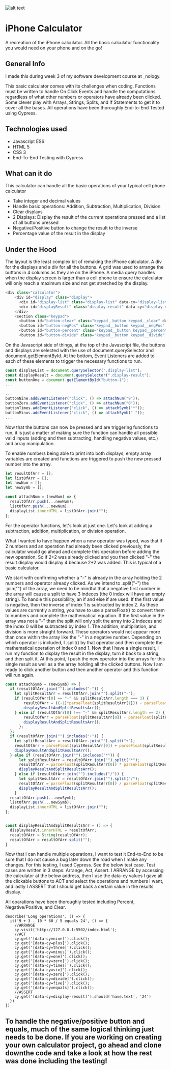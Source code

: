 ![alt text](./assets/images/readme-image.PNG) 
# iPhone Calculator
A recreation of the iPhone calculator. All the basic calculator functionality you would need on your phone and on the go!

## General Info 
I made this during week 3 of my software development course at _nology. 

This basic calculator comes with its challenges when coding. Functions must be written to handle On Click Events and handle the computations regardless of what other numbers or operators have already been clicked. Some clever play with Arrays, Strings, Splits, and If Statements to get it to cover all the bases.
All operations have been thoroughly End-to-End Tested using Cypress.

## Technologies used
* Javascript ES6
* HTML 5
* CSS 3
* End-To-End Testing with Cypress

## What can it do
This calculator can handle all the basic operations of your typical cell phone calculator

* Take integer and decimal values
* Handle basic operations: Addition, Subtraction, Multiplication, Division
* Clear displays
* 2 Displays: Display the result of the current operations pressed and a list of all buttons pressed
* Negative/Positive button to change the result to the inverse
* Percentage value of the result in the display

## Under the Hood
The layout is the least complex bit of remaking the iPhone calculator. A div for the displays and a div for all the buttons. A grid was used to arrange the buttons in 4 columns as they are on the iPhone. A media query handles when the display screen is larger than a cell phone to ensure the calculator will only reach a maximum size and not get stretched by the display.
````javascript
<div class="calculator">
    <div id="display" class="display">
      <div id="display-list" class="display-list" data-cy="display-list"></div>
      <div id="displayResult" class="display-result" data-cy="display-result"></div>
    </div>
    <section class="keypad">
      <button id="button-clear" class="keypad__button keypad__clear" data-cy="clear">AC</button>
      <button id="button-negPos" class="keypad__button keypad__negPos" data-cy="negPos">+/-</button>
      <button id="button-percent" class="keypad__button keypad__percent" data-cy="percent">%</button>
      <button id="button-divide" class="keypad__button keypad__divide" data-cy="divide">/</button>
````
On the Javascript side of things, at the top of the Javascript file, the buttons and displays are selected with the use of document.querySelector and document.getElementById.
At the bottom, Event Listeners are added to each of these elements to trigger the necessary functions to run.

````javascript
const displayList = document.querySelector(".display-list");
const displayResult = document.querySelector(".display-result");
const buttonOne = document.getElementById("button-1");
...

...
buttonNine.addEventListener("click", () => attachNum("9"));
buttonZero.addEventListener("click", () => attachNum("0"));
buttonTimes.addEventListener("click", () => attachSymb("*"));
buttonMinus.addEventListener("click", () => attachSymb("-"));
...
````

Now that the buttons can now be pressed and are triggering functions to run, it is just a matter of making sure the function can handle all possible valid inputs (adding and then subtracting, handling negative values, etc.) and array manipulation.

To enable numbers being able to print into both displays, empty array variables are created and functions are triggered to push the new pressed number into the array.
````javascript
let resultOfArr = [];
let listOfArr = [];
let newNum = [];
let newSymb = [];

const attachNum = (newNum) => {
  resultOfArr.push(...newNum);
  listOfArr.push(...newNum);
  displayList.innerHTML = listOfArr.join("");
};
````

For the operator functions, let's look at just one. Let's look at adding a subtraction, addition, multiplication, or division operation. 

What I wanted to have happen when a new operator was typed, was that if 2 numbers and an operation had already been clicked previously, the calculator would go ahead and complete this operation before adding the new operation. So if 2+2 was already clicked and you then clicked "-" the result display would display 4 because 2+2 was added. This is typical of a basic calculator.

We start with confirming whether a "-" is already in the array holding the 2 numbers and operator already clicked. As we intend to .split("-") the .join("") of the array, we need to be mindful that a negative first number in the array will cause a split to have 3 indeces (the 0 index will have an empty string).
To handle this possiblility, an if and else if are used. If the first value is negative, then the inverse of index 1 is subtracted by index 2. As these values are currently a string, you have to use a parseFloat() to convert them to numbers and complete the mathematical equation. If the first value in the array was not a "-" than the split will only split the array into 2 indeces and the index 0 will be subtracted by index 1.
The addition, multipliation, and division is more straight forward. These operators would not appear more than once within the array like the "-" in a negative number. Depending on which operator is included, I .split() by that operator and then complete the mathematical operation of index 0 and 1.
Now that I have a single result, I run my function to display the result in the display, turn it back to a string, and then split it. At this point, I push the new operator into the arrays for this single result as well as a the array holding all the clicked buttons. 
Now I am ready to click another button and then another operator and this function will run again.

````javascript
const attachSymb = (newSymb) => {
  if (resultOfArr.join("").includes("-")) {
    let splitResultArr = resultOfArr.join("").split("-");
    if (resultOfArr[0] == "-" && splitResultArr.length === 3) {
        resultOfArr = ((-1)*parseFloat(splitResultArr[1])) - parseFloat(splitResultArr[2]);
        displayResultAndSplitResultsArr();
    } else if (resultOfArr[0] !== "-" && splitResultArr.length == 2) {
        resultOfArr = parseFloat(splitResultArr[0]) - parseFloat(splitResultArr[1]);
        displayResultAndSplitResultsArr();
      };
  };
  if (resultOfArr.join("").includes("+")) {
    let splitResultArr = resultOfArr.join("").split("+");
    resultOfArr = parseFloat(splitResultArr[0]) + parseFloat(splitResultArr[1]);
    displayResultAndSplitResultsArr();
  } else if (resultOfArr.join("").includes("*")) {
      let splitResultArr = resultOfArr.join("").split("*");
      resultOfArr = parseFloat(splitResultArr[0]) * parseFloat(splitResultArr[1]);
      displayResultAndSplitResultsArr();
    } else if (resultOfArr.join("").includes("/")) {
      let splitResultArr = resultOfArr.join("").split("/");
      resultOfArr = parseFloat(splitResultArr[0]) / parseFloat(splitResultArr[1]);
      displayResultAndSplitResultsArr();
    }
  resultOfArr.push(...newSymb);
  listOfArr.push(...newSymb);
  displayList.innerHTML = listOfArr.join("");
};


const displayResultAndSplitResultsArr = () => {
  displayResult.innerHTML = resultOfArr;
  resultOfArr = String(resultOfArr);
  resultOfArr = resultOfArr.split("");
}
````

Now that I can handle multiple operations, I want to test it End-to-End to be sure that I do not cause a bug later down the road when I make any changes. For this testing, I used Cypress.
See the below test case. Test cases are written in 3 steps: Arrange, Act, Assert. I ARRANGE by accessing the calculator at the below address, then I use the data-cy values I gave all the clickable buttons to ACT and select the operations and numbers I want, and lastly I ASSERT that I should get back a certain value in the results display. 

All oparations have been thoroughly tested including Percent, Negative/Positive, and Clear.

````
describe('Long operations', () => {
  it('9 + 3 - 10 * 60 / 5 equals 24', () => {
    //ARRANGE
    cy.visit('http://127.0.0.1:5502/index.html');
    //ACT
    cy.get('[data-cy=nine]').click();
    cy.get('[data-cy=plus]').click();
    cy.get('[data-cy=three]').click();
    cy.get('[data-cy=minus]').click();
    cy.get('[data-cy=one]').click();
    cy.get('[data-cy=zero]').click();
    cy.get('[data-cy=times]').click();
    cy.get('[data-cy=six]').click();
    cy.get('[data-cy=zero]').click();
    cy.get('[data-cy=divide]').click();
    cy.get('[data-cy=five]').click();
    cy.get('[data-cy=equals]').click();
    //ASSERT
    cy.get('[data-cy=display-result]').should('have.text', '24')
  })
})
````


## To handle the negative/positive button and equals, much of the same logical thinking just needs to be done. If you are working on creating your own calculator project, go ahead and clone downthe code and take a look at how the rest was done including the testing!
